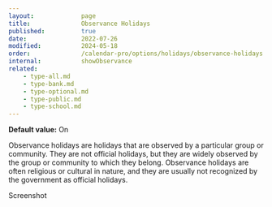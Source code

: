 ```yaml
---
layout:             page
title:              Observance Holidays
published:          true
date:               2022-07-26
modified:           2024-05-18
order:              /calendar-pro/options/holidays/observance-holidays
internal:           showObservance
related:
    - type-all.md
    - type-bank.md
    - type-optional.md
    - type-public.md
    - type-school.md
---
```

**Default value:** On

Observance holidays are holidays that are observed by a particular group or community. They are not official holidays, but they are widely observed by the group or community to which they belong. Observance holidays are often religious or cultural in nature, and they are usually not recognized by the government as official holidays.

<todo>Screenshot</todo>